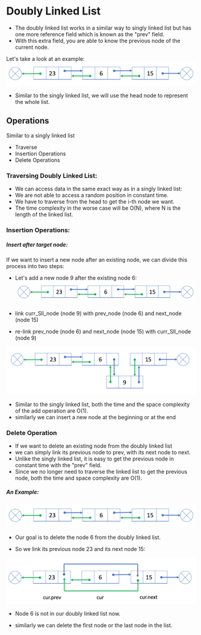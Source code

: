 # Doubly Linked List

- The doubly linked list works in a similar way to singly linked list but has one more reference field which is known as the "prev" field. 
- With this extra field, you are able to know the previous node of the current node.

Let's take a look at an example:
![doubly_linked_list_def.png](images/doubly_linked_list_def.png)

- Similar to the singly linked list, we will use the head node to represent the whole list.

## Operations
Similar to a singly linked list
- Traverse 
- Insertion Operations
- Delete Operations


### Traversing Doubly Linked List:
- We can access data in the same exact way as in a singly linked list:
- We are not able to access a random position in constant time.
- We have to traverse from the head to get the i-th node we want.
- The time complexity in the worse case will be O(N), where N is the length of the linked list.

### Insertion Operations:
##### Insert after target node:
If we want to insert a new node after an existing node, we can divide this process into two steps:
- Let's add a new node 9 after the existing node 6:
![doubly_linked_list_def.png](images/doubly_linked_list_def.png)

- link curr_Sll_node (node 9) with prev_node (node 6) and next_node (node 15)
- re-link prev_node (node 6) and next_node (node 15) with curr_Sll_node (node 9)

![dll_insert_after_target_node.png](images/dll_insert_after_target_node.png)

- Similar to the singly linked list, both the time and the space complexity of the add operation are O(1).
- similarly we can insert a new node at the beginning or at the end

### Delete Operation

- If we want to delete an existing node from the doubly linked list
- we can simply link its previous node to prev, with its next node to next.
- Unlike the singly linked list, it is easy to get the previous node in constant time with the "prev" field.
- Since we no longer need to traverse the linked list to get the previous node, both the time and space complexity are O(1).

##### An Example:
![doubly_linked_list_def.png](images/doubly_linked_list_def.png)

- Our goal is to delete the node 6 from the doubly linked list.

- So we link its previous node 23 and its next node 15:

![dll_delete_target_node.png](images/dll_delete_target_node.png)

- Node 6 is not in our doubly linked list now.

- similarly we can delete the first node or the last node in the list.


 